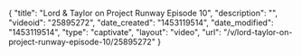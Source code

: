 {
    "title": "Lord & Taylor on Project Runway Episode 10",
    "description": "",
    "videoid": "25895272",
    "date_created": "1453119514",
    "date_modified": "1453119514",
    "type": "captivate",
    "layout": "video",
    "url": "\/v\/lord-taylor-on-project-runway-episode-10\/25895272"
}